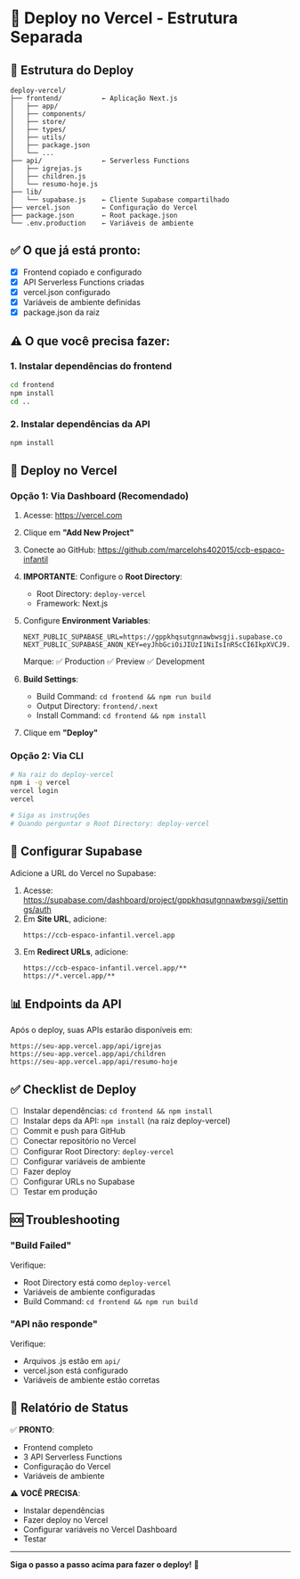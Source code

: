 # 🚀 Deploy no Vercel - Estrutura Separada

## 📁 Estrutura do Deploy

```
deploy-vercel/
├── frontend/          ← Aplicação Next.js
│   ├── app/
│   ├── components/
│   ├── store/
│   ├── types/
│   ├── utils/
│   ├── package.json
│   └── ...
├── api/               ← Serverless Functions
│   ├── igrejas.js
│   ├── children.js
│   └── resumo-hoje.js
├── lib/
│   └── supabase.js    ← Cliente Supabase compartilhado
├── vercel.json        ← Configuração do Vercel
├── package.json       ← Root package.json
└── .env.production    ← Variáveis de ambiente
```

## ✅ O que já está pronto:

- [x] Frontend copiado e configurado
- [x] API Serverless Functions criadas
- [x] vercel.json configurado
- [x] Variáveis de ambiente definidas
- [x] package.json da raiz

## ⚠️ O que você precisa fazer:

### 1. Instalar dependências do frontend

```bash
cd frontend
npm install
cd ..
```

### 2. Instalar dependências da API

```bash
npm install
```

## 🚀 Deploy no Vercel

### Opção 1: Via Dashboard (Recomendado)

1. Acesse: https://vercel.com
2. Clique em **"Add New Project"**
3. Conecte ao GitHub: https://github.com/marcelohs402015/ccb-espaco-infantil
4. **IMPORTANTE**: Configure o **Root Directory**:
   - Root Directory: `deploy-vercel`
   - Framework: Next.js
5. Configure **Environment Variables**:
   ```
   NEXT_PUBLIC_SUPABASE_URL=https://gppkhqsutgnnawbwsgji.supabase.co
   NEXT_PUBLIC_SUPABASE_ANON_KEY=eyJhbGciOiJIUzI1NiIsInR5cCI6IkpXVCJ9.eyJpc3MiOiJzdXBhYmFzZSIsInJlZiI6ImdwcGtocXN1dGdubmF3YndzZ2ppIiwicm9sZSI6ImFub24iLCJpYXQiOjE3NjAxOTA2NjUsImV4cCI6MjA3NTc2NjY2NX0.nMLJtsjDcf9F5W7teHa5LCjjYVl8cg0n_BSK5DZ78GM
   ```
   Marque: ✅ Production ✅ Preview ✅ Development

6. **Build Settings**:
   - Build Command: `cd frontend && npm run build`
   - Output Directory: `frontend/.next`
   - Install Command: `cd frontend && npm install`

7. Clique em **"Deploy"**

### Opção 2: Via CLI

```bash
# Na raiz do deploy-vercel
npm i -g vercel
vercel login
vercel

# Siga as instruções
# Quando perguntar o Root Directory: deploy-vercel
```

## 🔧 Configurar Supabase

Adicione a URL do Vercel no Supabase:

1. Acesse: https://supabase.com/dashboard/project/gppkhqsutgnnawbwsgji/settings/auth
2. Em **Site URL**, adicione:
   ```
   https://ccb-espaco-infantil.vercel.app
   ```
3. Em **Redirect URLs**, adicione:
   ```
   https://ccb-espaco-infantil.vercel.app/**
   https://*.vercel.app/**
   ```

## 📊 Endpoints da API

Após o deploy, suas APIs estarão disponíveis em:

```
https://seu-app.vercel.app/api/igrejas
https://seu-app.vercel.app/api/children
https://seu-app.vercel.app/api/resumo-hoje
```

## ✅ Checklist de Deploy

- [ ] Instalar dependências: `cd frontend && npm install`
- [ ] Instalar deps da API: `npm install` (na raiz deploy-vercel)
- [ ] Commit e push para GitHub
- [ ] Conectar repositório no Vercel
- [ ] Configurar Root Directory: `deploy-vercel`
- [ ] Configurar variáveis de ambiente
- [ ] Fazer deploy
- [ ] Configurar URLs no Supabase
- [ ] Testar em produção

## 🆘 Troubleshooting

### "Build Failed"

Verifique:
- Root Directory está como `deploy-vercel`
- Variáveis de ambiente configuradas
- Build Command: `cd frontend && npm run build`

### "API não responde"

Verifique:
- Arquivos .js estão em `api/`
- vercel.json está configurado
- Variáveis de ambiente estão corretas

## 📝 Relatório de Status

✅ **PRONTO**:
- Frontend completo
- 3 API Serverless Functions
- Configuração do Vercel
- Variáveis de ambiente

⚠️ **VOCÊ PRECISA**:
- Instalar dependências
- Fazer deploy no Vercel
- Configurar variáveis no Vercel Dashboard
- Testar

---

**Siga o passo a passo acima para fazer o deploy!** 🚀


